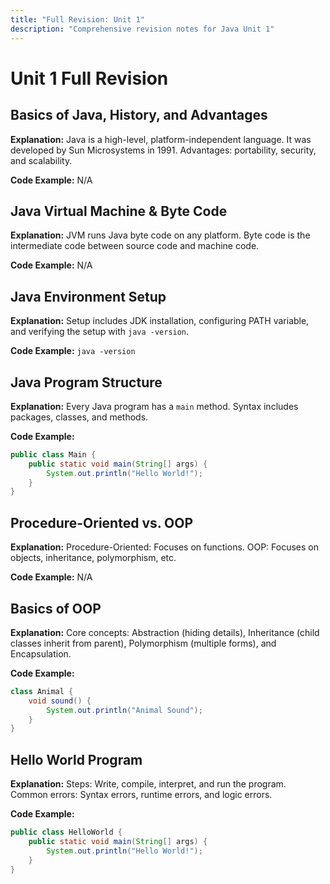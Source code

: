 ```yaml
---
title: "Full Revision: Unit 1"
description: "Comprehensive revision notes for Java Unit 1"
---
```


# Unit 1 Full Revision

## Basics of Java, History, and Advantages

**Explanation:** Java is a high-level, platform-independent language. It was developed by Sun Microsystems in 1991. Advantages: portability, security, and scalability.

**Code Example:** N/A

## Java Virtual Machine & Byte Code

**Explanation:** JVM runs Java byte code on any platform. Byte code is the intermediate code between source code and machine code.

**Code Example:** N/A

## Java Environment Setup

**Explanation:** Setup includes JDK installation, configuring PATH variable, and verifying the setup with `java -version`.

**Code Example:** `java -version`

## Java Program Structure

**Explanation:** Every Java program has a `main` method. Syntax includes packages, classes, and methods.

**Code Example:** 
```java
public class Main { 
    public static void main(String[] args) { 
        System.out.println("Hello World!"); 
    } 
}
```

## Procedure-Oriented vs. OOP

**Explanation:** Procedure-Oriented: Focuses on functions. OOP: Focuses on objects, inheritance, polymorphism, etc.

**Code Example:** N/A

## Basics of OOP

**Explanation:** Core concepts: Abstraction (hiding details), Inheritance (child classes inherit from parent), Polymorphism (multiple forms), and Encapsulation.

**Code Example:**
```java
class Animal { 
    void sound() { 
        System.out.println("Animal Sound"); 
    } 
}
```

## Hello World Program

**Explanation:** Steps: Write, compile, interpret, and run the program. Common errors: Syntax errors, runtime errors, and logic errors.

**Code Example:**
```java
public class HelloWorld { 
    public static void main(String[] args) { 
        System.out.println("Hello World!"); 
    } 
}
```
